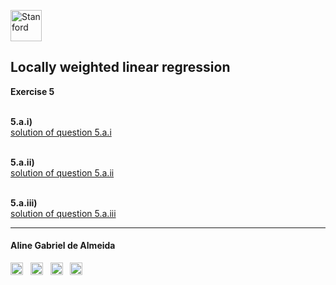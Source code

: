 <a href="https://i.dlpng.com/static/png/498606_preview.png"><img src="https://i.dlpng.com/static/png/498606_preview.png" title="Stanford" alt="Stanford" height="50"></a>

## Locally weighted linear regression  
  
**Exercise 5**  

&nbsp;  
**5.a.i)**  
[solution of question 5.a.i](https://github.com/AlmeidaAlin3/MachineLearning/blob/master/ProblemSet1/Exercise5/ex5_a_i.md)

&nbsp;  
**5.a.ii)**  
[solution of question 5.a.ii](https://github.com/AlmeidaAlin3/MachineLearning/blob/master/ProblemSet1/Exercise5/ex5_a_ii.md)

&nbsp;  
**5.a.iii)**  
[solution of question 5.a.iii](https://github.com/AlmeidaAlin3/MachineLearning/blob/master/ProblemSet1/Exercise5/ex5_a_iii.md)

  
  
---

#### Aline Gabriel de Almeida  
<a href="https://www.linkedin.com/in/alinegalmeida/"><img src="https://cdn3.iconfinder.com/data/icons/logos-and-brands-adobe/512/201_Linkedin-512.png" title="Linkedin: alinegalmeida" alt="https://www.linkedin.com/in/alinegalmeida/" height="20"></a>
&nbsp; <a href="https://www.kaggle.com/almeidaalin3"><img src="https://cdn3.iconfinder.com/data/icons/logos-and-brands-adobe/512/189_Kaggle-512.png" title="Kaggle: almeidaalin3" alt="https://www.kaggle.com/almeidaalin3" height="20"></a>
&nbsp; <a href="mailto:aline.gabriel.almeida@gmail.com"><img src="https://cdn3.iconfinder.com/data/icons/logos-and-brands-adobe/512/147_Gmail-512.png" title="aline.gabriel.almeida@gmail.com" alt="aline.gabriel.almeida@gmail.com" height="20"></a>
&nbsp; <a href="https://github.com/AlmeidaAlin3/"><img src="https://cdn3.iconfinder.com/data/icons/logos-and-brands-adobe/512/142_Github-512.png" title="Github: AlmeidaAlin3" alt="https://github.com/AlmeidaAlin3/" height="20"></a> 
